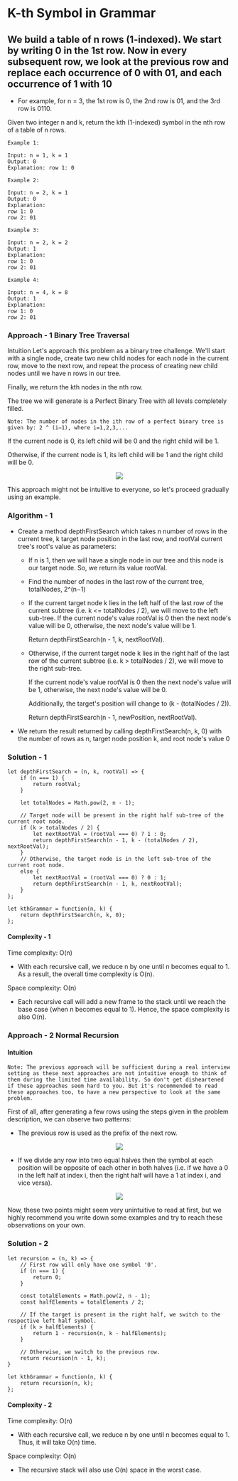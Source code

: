 # K-th Symbol in Grammar

## We build a table of n rows (1-indexed). We start by writing 0 in the 1st row. Now in every subsequent row, we look at the previous row and replace each occurrence of 0 with 01, and each occurrence of 1 with 10

- For example, for n = 3, the 1st row is 0, the 2nd row is 01, and the 3rd row is 0110.

Given two integer n and k, return the kth (1-indexed) symbol in the nth row of a table of n rows.

```
Example 1:

Input: n = 1, k = 1
Output: 0
Explanation: row 1: 0

Example 2:

Input: n = 2, k = 1
Output: 0
Explanation:
row 1: 0
row 2: 01

Example 3:

Input: n = 2, k = 2
Output: 1
Explanation:
row 1: 0
row 2: 01

Example 4:

Input: n = 4, k = 8
Output: 1
Explanation:
row 1: 0
row 2: 01
```

### Approach - 1 Binary Tree Traversal

Intuition
Let's approach this problem as a binary tree challenge. We'll start with a single node, create two new child nodes for each node in the current row, move to the next row, and repeat the process of creating new child nodes until we have n rows in our tree.

Finally, we return the kth nodes in the nth row.

The tree we will generate is a Perfect Binary Tree with all levels completely filled.

```
Note: The number of nodes in the ith row of a perfect binary tree is given by: 2 ^ (i−1), where i=1,2,3,...
```

If the current node is 0, its left child will be 0 and the right child will be 1.

Otherwise, if the current node is 1, its left child will be 1 and the right child will be 0.

<center>
    <img src="../images/leedcode-779.png">
</center>

This approach might not be intuitive to everyone, so let's proceed gradually using an example.

### Algorithm - 1

- Create a method depthFirstSearch which takes n number of rows in the current tree, k target node position in the last row, and rootVal current tree's root's value as parameters:

  - If n is 1, then we will have a single node in our tree and this node is our target node. So, we return its value rootVal.

  - Find the number of nodes in the last row of the current tree, totalNodes, 2^(n−1)

  - If the current target node k lies in the left half of the last row of the current subtree (i.e. k <= totalNodes / 2), we will move to the left sub-tree. If the current node's value rootVal is 0 then the next node's value will be 0, otherwise, the next node's value will be 1.

    Return depthFirstSearch(n - 1, k, nextRootVal).

  - Otherwise, if the current target node k lies in the right half of the last row of the current subtree (i.e. k > totalNodes / 2), we will move to the right sub-tree.

    If the current node's value rootVal is 0 then the next node's value will be 1, otherwise, the next node's value will be 0.

    Additionally, the target's position will change to (k - (totalNodes / 2)).

    Return depthFirstSearch(n - 1, newPosition, nextRootVal).

- We return the result returned by calling depthFirstSearch(n, k, 0) with the number of rows as n, target node position k, and root node's value 0

### Solution - 1

```
let depthFirstSearch = (n, k, rootVal) => {
    if (n === 1) {
        return rootVal;
    }

    let totalNodes = Math.pow(2, n - 1);

    // Target node will be present in the right half sub-tree of the current root node.
    if (k > totalNodes / 2) {
        let nextRootVal = (rootVal === 0) ? 1 : 0;
        return depthFirstSearch(n - 1, k - (totalNodes / 2), nextRootVal);
    }
    // Otherwise, the target node is in the left sub-tree of the current root node.
    else {
        let nextRootVal = (rootVal === 0) ? 0 : 1;
        return depthFirstSearch(n - 1, k, nextRootVal);
    }
};

let kthGrammar = function(n, k) {
    return depthFirstSearch(n, k, 0);
};
```

#### Complexity - 1

Time complexity: O(n)

- With each recursive call, we reduce n by one until n becomes equal to 1. As a result, the overall time complexity is O(n).

Space complexity: O(n)

- Each recursive call will add a new frame to the stack until we reach the base case (when n becomes equal to 1). Hence, the space complexity is also O(n).

### Approach - 2 Normal Recursion

#### Intuition

```
Note: The previous approach will be sufficient during a real interview setting as these next approaches are not intuitive enough to think of them during the limited time availability. So don't get disheartened if these approaches seem hard to you. But it's recommended to read these approaches too, to have a new perspective to look at the same problem.
```

First of all, after generating a few rows using the steps given in the problem description, we can observe two patterns:

- The previous row is used as the prefix of the next row.

<center>
    <img src="../images/leetcode0779-2.png">
</center>

- If we divide any row into two equal halves then the symbol at each position will be opposite of each other in both halves (i.e. if we have a 0 in the left half at index i, then the right half will have a 1 at index i, and vice versa).

<center>
    <img src="../images/leetcode-779-1.png">
</center>

Now, these two points might seem very unintuitive to read at first, but we highly recommend you write down some examples and try to reach these observations on your own.

### Solution - 2

```
let recursion = (n, k) => {
    // First row will only have one symbol '0'.
    if (n === 1) {
        return 0;
    }

    const totalElements = Math.pow(2, n - 1);
    const halfElements = totalElements / 2;

    // If the target is present in the right half, we switch to the respective left half symbol.
    if (k > halfElements) {
        return 1 - recursion(n, k - halfElements);
    }

    // Otherwise, we switch to the previous row.
    return recursion(n - 1, k);
}

let kthGrammar = function(n, k) {
    return recursion(n, k);
};
```

#### Complexity - 2

Time complexity: O(n)

- With each recursive call, we reduce n by one until n becomes equal to 1. Thus, it will take O(n) time.

Space complexity: O(n)

- The recursive stack will also use O(n) space in the worst case.
